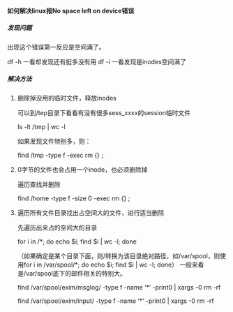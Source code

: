 #### 如何解决linux报No space left on device错误

##### 发现问题

出现这个错误第一反应是空间满了。

df -h 一看却发现还有挺多没有用 
df -i 一看发现是inodes空间满了

##### 解决方法

1. 删除掉没用的临时文件，释放inodes

   可以到/tep目录下看看有没有很多sess_xxxx的session临时文件

   ls -lt /tmp | wc -l

   如果发现文件特别多，则：

   find /tmp -type f -exec rm {} \;

2. 0字节的文件也会占用一个inode，也必须删除掉

   遍历查找并删除

   find /home -type f -size 0 -exec rm {} \;

3. 遍历所有文件目录找出占空间大的文件，进行适当删除

   先遍历出来占的空间大的目录

   for i in /*; do echo \$i; find $i | wc -l; done

   （如果确定是某个目录下面，则/转换为该目录绝对路径，如/var/spool，则使用for i in /var/spool/*; do echo \$i; find $i | wc -l; done）
   一般来看是/var/spool底下的邮件相关的特别大。

   find /var/spool/exim/msglog/ -type f -name ‘*’ -print0 | xargs -0 rm -rf

   find /var/spool/exim/input/ -type f -name ‘*’ -print0 | xargs -0 rm -rf

